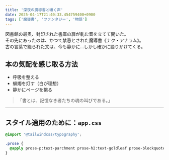 ```yaml
---
title: '深夜の魔導書と囁く声'
date: 2025-04-17T21:40:33.454759400+0900
tags: ['魔導書', 'ファンタジー', '物語']
---
```


図書館の最奥、封印された書庫の扉が軋む音を立てて開いた。  
その先にあったのは、かつて禁忌とされた魔導書《ナク・アナラム》。  
古の言葉で綴られた文は、今も静かに…しかし確かに語りかけてくる。

## 本の気配を感じ取る方法

- 呼吸を整える
- 蝋燭を灯す（白が理想）
- 静かにページを捲る

> 「書とは、記憶なき者たちの魂の叫びである。」

---

## **スタイル適用のために：`app.css`**

```css
@import '@tailwindcss/typography';

.prose {
  @apply prose-p:text-parchment prose-h2:text-goldleaf prose-blockquote:text-candle prose-a:text-candle prose-a:underline;
}
```
